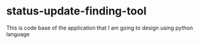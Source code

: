 # status-update-finding-tool
This is code base of the application that I am going to design using python language
